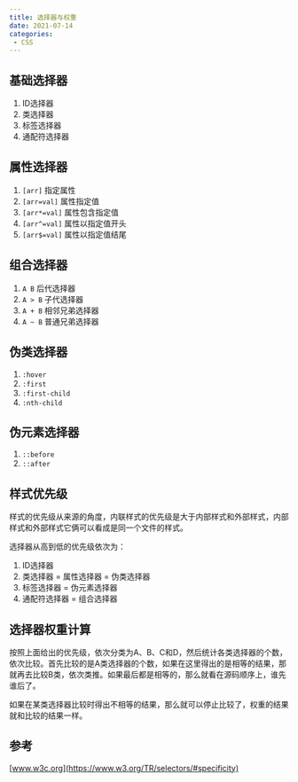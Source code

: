 ```yaml
---
title: 选择器与权重
date: 2021-07-14
categories: 
 - CSS
---
```


## 基础选择器

1. ID选择器
2. 类选择器
3. 标签选择器
4. 通配符选择器

## 属性选择器

1. `[arr]` 指定属性
2. `[arr=val]` 属性指定值
3. `[arr*=val]` 属性包含指定值
4. `[arr^=val]` 属性以指定值开头
5. `[arr$=val]` 属性以指定值结尾

## 组合选择器

1. `A B`  后代选择器
2. `A > B` 子代选择器
3. `A + B` 相邻兄弟选择器
4. `A ~ B` 普通兄弟选择器

## 伪类选择器

1. `:hover`
2. `:first`
3. `:first-child`
4. `:nth-child`

## 伪元素选择器

1. `::before`
2. `::after`

## 样式优先级
样式的优先级从来源的角度，内联样式的优先级是大于内部样式和外部样式，内部样式和外部样式它俩可以看成是同一个文件的样式。

选择器从高到低的优先级依次为：
1. ID选择器
2. 类选择器 = 属性选择器 = 伪类选择器
3. 标签选择器 = 伪元素选择器
4. 通配符选择器 = 组合选择器

## 选择器权重计算
按照上面给出的优先级，依次分类为A、B、C和D，然后统计各类选择器的个数，依次比较。首先比较的是A类选择器的个数，如果在这里得出的是相等的结果，那就再去比较B类，依次类推。如果最后都是相等的，那么就看在源码顺序上，谁先谁后了。

如果在某类选择器比较时得出不相等的结果，那么就可以停止比较了，权重的结果就和比较的结果一样。


## 参考
[www.w3c.org](https://www.w3.org/TR/selectors/#specificity)



